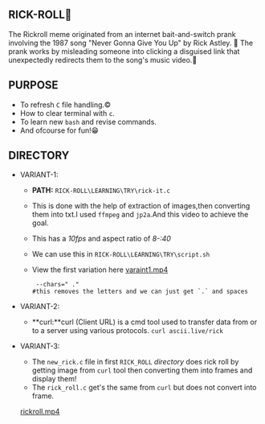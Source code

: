 ## RICK-ROLL🕺

The Rickroll meme originated from an internet bait-and-switch prank involving the 1987 song "Never Gonna Give You Up" by Rick Astley. 🕺
The prank works by misleading someone into clicking a disguised link that unexpectedly redirects them to the song's music video.🪩

## PURPOSE

- To refresh `C` file handling.©️
- How to clear terminal with `c`.
- To learn new `bash` and revise commands.
-  And ofcourse for fun!😁
  
## DIRECTORY

- VARIANT-1:
  - **PATH:**  `RICK-ROLL\LEARNING\TRY\rick-it.c`
  - This is done with the help of extraction of images,then converting them into txt.I used `ffmpeg` and `jp2a`.And this video to achieve the goal.
  - This has a *10fps* and aspect ratio of *8-:40*
  - We can use this in `RICK-ROLL\LEARNING\TRY\script.sh`
  - View the first variation here [varaint1.mp4](https://drive.google.com/file/d/1wG1FzBsfsZa1eWIg1l1TlDkew0shFr2H/view?usp=sharing)
    
    ```
     --chars=" ."
    #this removes the letters and we can just get `.` and spaces
    ```
- VARIANT-2:
  - **curl:**curl (Client URL) is a cmd tool used to transfer data from or to a server using various protocols. `curl ascii.live/rick`
    
- VARIANT-3:
  - The `new_rick.c` file in first `RICK_ROLL` *directory* does rick roll by getting image from `curl` tool then converting them into frames and display them!
  - The `rick_roll.c` get's the same from `curl` but does not convert into frame.

  [rickroll.mp4](https://drive.google.com/file/d/1xzlYGgO8LLMOtWzOlb5ohohCHv7ecn1I/view?usp=sharing)
